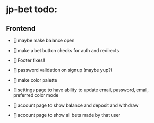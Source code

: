 # jp-bet todo:

## Frontend

-   [] maybe make balance open

-   [] make a bet button checks for auth and redirects

-   [] Footer fixes!!

-   [] password validation on signup (maybe yup?)

-   [] make color palette

-   [] settings page to have ability to update email, password, email, preferred color mode

-   [] account page to show balance and deposit and withdraw

-   [] account page to show all bets made by that user
